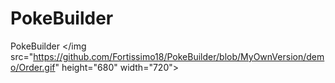 # PokeBuilder
PokeBuilder
</img src="https://github.com/Fortissimo18/PokeBuilder/blob/MyOwnVersion/demo/Order.gif" height="680" width="720">

